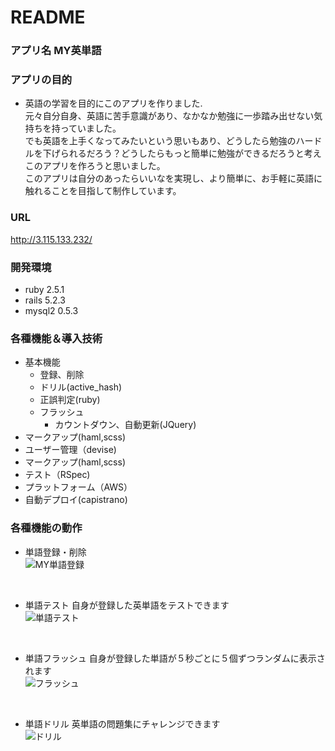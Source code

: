 # README

### アプリ名 MY英単語

### アプリの目的
- 英語の学習を目的にこのアプリを作りました.<br>
元々自分自身、英語に苦手意識があり、なかなか勉強に一歩踏み出せない気持ちを持っていました。<br>
でも英語を上手くなってみたいという思いもあり、どうしたら勉強のハードルを下げられるだろう？どうしたらもっと簡単に勉強ができるだろうと考えこのアプリを作ろうと思いました。<br>
このアプリは自分のあったらいいなを実現し、より簡単に、お手軽に英語に触れることを目指して制作しています。<br>

### URL
http://3.115.133.232/

### 開発環境
- ruby 2.5.1
- rails 5.2.3
- mysql2 0.5.3

### 各種機能＆導入技術
- 基本機能
  - 登録、削除
  - ドリル(active_hash)
  - 正誤判定(ruby)
  - フラッシュ
    - カウントダウン、自動更新(JQuery)
- マークアップ(haml,scss)
- ユーザー管理（devise)
- マークアップ(haml,scss)
- テスト（RSpec)
- プラットフォーム（AWS）
- 自動デプロイ(capistrano)

### 各種機能の動作

- 単語登録・削除<br>
![MY単語登録](https://user-images.githubusercontent.com/61169243/79117005-db07b980-7dc4-11ea-89fa-df85ca4c5b2a.gif)
<br>

- 単語テスト 自身が登録した英単語をテストできます<br>
![単語テスト](https://user-images.githubusercontent.com/61169243/79117007-df33d700-7dc4-11ea-827f-3156fe654fbf.gif)
<br>

- 単語フラッシュ 自身が登録した単語が５秒ごとに５個ずつランダムに表示されます<br>
![フラッシュ](https://user-images.githubusercontent.com/61169243/79117017-e65ae500-7dc4-11ea-9a7c-d13d3dedfc1f.gif)
<br>

- 単語ドリル 英単語の問題集にチャレンジできます<br>
![ドリル](https://user-images.githubusercontent.com/61169243/79117448-18207b80-7dc6-11ea-968b-383cdefb1ea7.gif)
<br>
